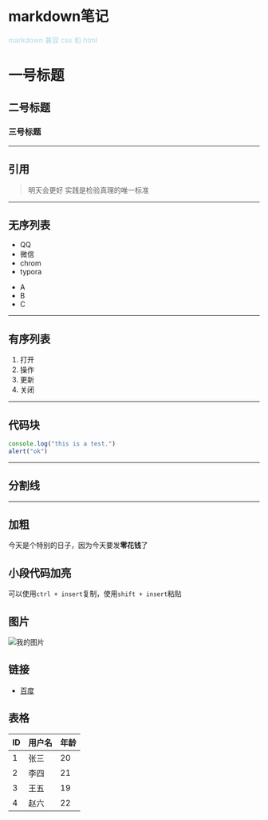 <h1>markdown笔记</h1>
<p style="color:lightblue">markdown 兼容 css 和 html</p>

# 一号标题
## 二号标题
### 三号标题
---
## 引用
>明天会更好
>实践是检验真理的唯一标准
---
## 无序列表
* QQ
* 微信
* chrom
* typora

- A
- B
- C
---
## 有序列表
1. 打开
2. 操作
3. 更新
4. 关闭
---
## 代码块
```js
console.log("this is a test.")
alert("ok")
```
---
## 分割线
---

## 加粗
今天是个特别的日子，因为今天要发**零花钱**了

## 小段代码加亮
可以使用`ctrl + insert`复制，使用`shift + insert`粘贴

## 图片
![我的图片](https://ss1.bdstatic.com/70cFuXSh_Q1YnxGkpoWK1HF6hhy/it/u=3566088443,3713209594&fm=26&gp=0.jpg)

## 链接
* [百度](http://www.baidu.com)

## 表格
ID|用户名|年龄
---|---|---
1|张三|20
2|李四|21
3|王五|19
4|赵六|22